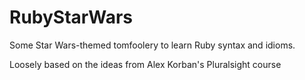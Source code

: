 # RubyStarWars
Some Star Wars-themed tomfoolery to learn Ruby syntax and idioms.

Loosely based on the ideas from Alex Korban's Pluralsight course
